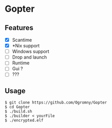 # Gopter

## Features
- [x] Scantime
- [x] \*Nix support
- [ ] Windows support
- [ ] Drop and launch
- [ ] Runtime
- [ ] Gui ?
- [ ] ???

## Usage
```
$ git clone https://github.com/Ogromny/Gopter
$ cd Gopter
$ ./build.sh
$ ./builder < yourFile
$ ./encrypted.elf
```